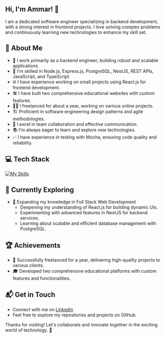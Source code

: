 ## Hi, I'm Ammar! 👋
I am a dedicated software engineer specializing in backend development, with a strong interest in frontend projects. I love solving complex problems and continuously learning new technologies to enhance my skill set.

## 🚀 About Me
- 🔭 I work primarily as a backend engineer, building robust and scalable applications.
- 🌱 I'm skilled in Node.js, Express.js, PostgreSQL, NestJS, REST APIs, JavaScript, and TypeScript.
- 🌐 I have experience working on small projects using React.js for frontend development.
- 🛠️ I have built two comprehensive educational websites with custom features.
- 🧑‍💻 I freelanced for about a year, working on various online projects.
- 🏗️ Proficient in software engineering design patterns and agile methodologies.
- 🤝 I excel in team collaboration and effective communication.
- 📚 I'm always eager to learn and explore new technologies.
- ✅ I have experience in testing with Mocha, ensuring code quality and reliability.

## 💻 Tech Stack
[![My Skills](https://skillicons.dev/icons?i=nodejs,express,postgresql,nestjs,react,ts,js,html,css,mocha)](https://skillicons.dev)

## 🌱 Currently Exploring
- 🚀 Expanding my knowledge in Full Stack Web Development
  - Deepening my understanding of React.js for building dynamic UIs.
  - Experimenting with advanced features in NestJS for backend services.
  - Learning about scalable and efficient database management with PostgreSQL.

## 🏆 Achievements
- 🌟 Successfully freelanced for a year, delivering high-quality projects to various clients.
- 🎓 Developed two comprehensive educational platforms with custom features and functionalities.

## 📬 Get in Touch
- Connect with me on [LinkedIn](https://www.linkedin.com/in/%D9%90ammar-alesrawi-ba7591256?utm_source=share&utm_campaign=share_via&utm_content=profile&utm_medium=android_app)
- Feel free to explore my repositories and projects on GitHub.

Thanks for visiting! Let's collaborate and innovate together in the exciting world of technology. 🚀

